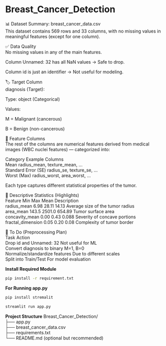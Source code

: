 # Breast_Cancer_Detection

📊 Dataset Summary: breast_cancer_data.csv <br>
This dataset contains 569 rows and 33 columns, with no missing values in meaningful features (except for one column).<br>

✅ Data Quality<br>
No missing values in any of the main features.<br>

Column Unnamed: 32 has all NaN values → Safe to drop.<br>

Column id is just an identifier → Not useful for modeling.<br>

🏷️ Target Column<br>
diagnosis (Target):<br>

Type: object (Categorical)<br>

Values:<br>

M = Malignant (cancerous)<br>

B = Benign (non-cancerous)<br>

📐 Feature Columns<br>
The rest of the columns are numerical features derived from medical images (WBC nuclei features) — categorized into:<br>

Category	Example Columns<br>
Mean	radius_mean, texture_mean, ...<br>
Standard Error (SE)	radius_se, texture_se, ...<br>
Worst (Max)	radius_worst, area_worst, ...<br>

Each type captures different statistical properties of the tumor.<br>

📌 Descriptive Statistics (Highlights)<br>
Feature	Min	Max	Mean	Description<br>
radius_mean	6.98	28.11	14.13	Average size of the tumor radius<br>
area_mean	143.5	2501.0	654.89	Tumor surface area<br>
concavity_mean	0.00	0.43	0.088	Severity of concave portions<br>
fractal_dimension	0.05	0.20	0.08	Complexity of tumor border<br>

📌 To Do (Preprocessing Plan)<br>
Task	Action<br>
Drop id and Unnamed: 32	Not useful for ML<br>
Convert diagnosis to binary	M=1, B=0<br>
Normalize/standardize features	Due to different scales<br>
Split into Train/Test	For model evaluation<br>

<b> Install Required Module </b><br>

```bash
pip install -r requirement.txt
```

<b> For Running app.py </b><br>

```bash
pip install stremalit
```

``` bash
streamlit run app.py
```
<b>Project Structure</b>
Breast_Cancer_Detection/<br>
├── app.py<br>
├── breast_cancer_data.csv<br>
├── requirements.txt<br>
└── README.md   (optional but recommended)<br>
